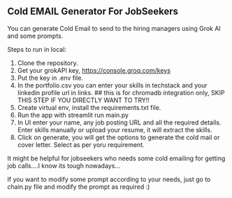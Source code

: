 ## Cold EMAIL Generator For JobSeekers

You can generate Cold Email to send to the hiring managers using Grok AI and some prompts.

Steps to run in local:

1. Clone the repository.
2. Get your grokAPI key, https://console.groq.com/keys
3. Put the key in .env file.
4. In the portfolio.csv you can enter your skills in techstack and your linkedin profile url in links. ## this is for chromadb integration only, SKIP THIS STEP IF YOU DIRECTLY WANT TO TRY!!
5. Create virtual env, install the requirements.txt file.
6. Run the app with streamlit run main.py
7. In UI enter your name, any job posting URL and all the required details. Enter skills manually or upload your resume, it will extract the skills.
8. Click on generate, you will get the options to generate the cold mail or cover letter. Select as per yoru requirement.

It might be helpful for jobseekers who needs some cold emailing for getting job calls....I know its tough nowadays...

If you want to modify some prompt according to your needs, just go to chain.py file and modify the prompt as required :)
